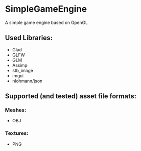 # SimpleGameEngine
A simple game engine based on OpenGL

## Used Libraries:
- Glad
- GLFW
- GLM
- Assimp
- stb_image
- imgui
- nlohmann/json

## Supported (and tested) asset file formats:
### Meshes:
- OBJ
### Textures:
- PNG
